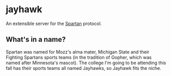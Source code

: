 # jayhawk

An extensible server for the [Spartan](https://portal.mozz.us/spartan/spartan.mozz.us/specification.gmi) protocol.

## What's in a name?

Spartan was named for Mozz's alma mater, Michigan State and their Fighting Spartans sports teams (in the tradition of Gopher, which was named after Minnesota's mascot). The college I'm going to be attending this fall has their sports teams all named Jayhawks, so Jayhawk fits the niche.
